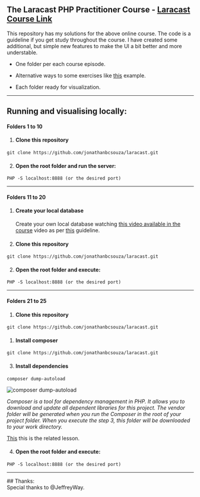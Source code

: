 ## The Laracast PHP Practitioner Course - [Laracast Course Link](https://laracasts.com/series/php-for-beginners)

This repository has my solutions for the above online course.
The code is a guideline if you get study throughout the course.
I have created some additional, but simple new features to make the UI a bit better and more understable.

- One folder per each course episode.

- Alternative ways to some exercises like [this](/4-%20PHP%20and%20HTML/index.php) example.

- Each folder ready for visualization.

<hr>

## Running and visualising locally: 
#### Folders 1 to 10

1. #### Clone this repository 
```
git clone https://github.com/jonathanbcsouza/laracast.git
```

2. #### Open the root folder and run the server:  
```
PHP -S localhost:8888 (or the desired port)
```

<hr>

#### Folders 11 to 20

1. #### Create your local database
    Create your own local database watching [this video available in the course](https://laracasts.com/series/php-for-beginners/episodes/11) video as per [this](/11-%20MySql/index.sql) guideline.

1. #### Clone this repository 
```
git clone https://github.com/jonathanbcsouza/laracast.git
```

2. #### Open the root folder and execute: 
```
PHP -S localhost:8888 (or the desired port)
```

<hr>

#### Folders 21 to 25

1. #### Clone this repository 
```
git clone https://github.com/jonathanbcsouza/laracast.git
```
1. #### Install composer 
```
git clone https://github.com/jonathanbcsouza/laracast.git
```
3. #### Install dependencies  
```
composer dump-autoload
```
![composer dump-autoload](https://media.giphy.com/media/Ib6i1vCy6I7IggiQbD/giphy.gif)

_Composer is a tool for dependency management in PHP. 
It allows you to download and update all dependent libraries for this project.
The vendor folder will be generated when you run the Composer in the root of your project folder. When you execute the step 3, this folder will be downloaded to your work directory._


[This](https://laracasts.com/series/php-for-beginners/episodes/21) this is the related lesson.

4. #### Open the root folder and execute:  
```
PHP -S localhost:8888 (or the desired port)
```
<hr>
## Thanks: 

<br>
Special thanks to @JeffreyWay.





